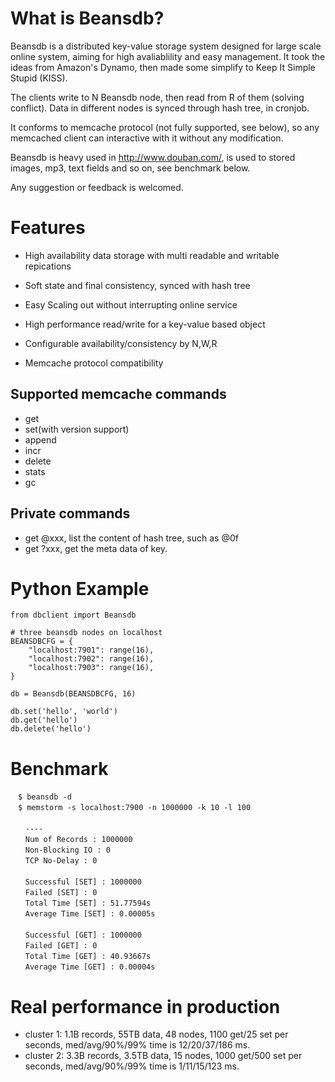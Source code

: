 
# What is Beansdb?

Beansdb is a distributed key-value storage system designed for large scale
online system, aiming for high avaliablility and easy management. It took
the ideas from Amazon's Dynamo, then made some simplify to Keep It Simple
Stupid (KISS).

The clients write to N Beansdb node, then read from R of them (solving
conflict). Data in different nodes is synced through hash tree, in cronjob.

It conforms to memcache protocol (not fully supported, see below), so any
memcached client can interactive with it without any modification.

Beansdb is heavy used in http://www.douban.com/, is used to stored images,
mp3,  text fields and so on, see benchmark below.

Any suggestion or feedback is welcomed.


# Features

* High availability data storage with multi readable and writable repications

* Soft state and final consistency, synced with hash tree

* Easy Scaling out without interrupting online service

* High performance read/write for a key-value based object

* Configurable availability/consistency by N,W,R

* Memcache protocol compatibility

## Supported memcache commands

* get
* set(with version support)
* append
* incr
* delete
* stats
* gc

## Private commands

* get @xxx, list the content of hash tree, such as @0f
* get ?xxx, get the meta data of key.

# Python Example
```
from dbclient import Beansdb

# three beansdb nodes on localhost
BEANSDBCFG = {
    "localhost:7901": range(16),
    "localhost:7902": range(16),
    "localhost:7903": range(16),
}

db = Beansdb(BEANSDBCFG, 16)

db.set('hello', 'world')
db.get('hello')
db.delete('hello')
```

# Benchmark
```
　$ beansdb -d
　$ memstorm -s localhost:7900 -n 1000000 -k 10 -l 100
　　
　　----
　　Num of Records : 1000000
　　Non-Blocking IO : 0
　　TCP No-Delay : 0
　　
　　Successful [SET] : 1000000
　　Failed [SET] : 0
　　Total Time [SET] : 51.77594s
　　Average Time [SET] : 0.00005s
　　
　　Successful [GET] : 1000000
　　Failed [GET] : 0
　　Total Time [GET] : 40.93667s
　　Average Time [GET] : 0.00004s
```

# Real performance in production

* cluster 1: 1.1B records, 55TB data, 48 nodes, 1100 get/25 set per seconds,
             med/avg/90%/99% time is 12/20/37/186 ms.
* cluster 2: 3.3B records, 3.5TB data, 15 nodes, 1000 get/500 set per seconds,
             med/avg/90%/99% time is 1/11/15/123 ms.

